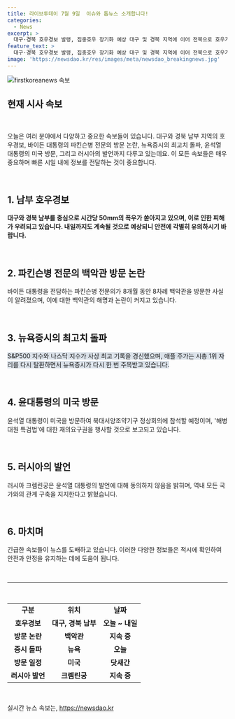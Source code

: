 ```yaml
---
title: 라이브투데이 7월 9일  이슈와 톱뉴스 소개합니다!
categories:
  - News
excerpt: >
  대구·경북 호우경보 발령, 집중호우 장기화 예상 대구 및 경북 지역에 이어 전북으로 호우가 이어지고 있는 가운데, 내일까지도 세찬 비가 이어질 전망입니다. 파킨슨병 전문의가 미국 대통령 바이든을 방문한 것에 대한 논란 속에, 뉴욕증시는 최고치를 경신하며 애플이 다시 시총 1위로 등극했습니다. 윤대통령은 미국 방문 중 해병대원 특검법에 대한 재의요구권을 행사할 예정이지만 러시아는 남북 중 어느 쪽이 더 필요한지 결정하라는 발언에 동의하지 않았습니다.
feature_text: >
  대구·경북 호우경보 발령, 집중호우 장기화 예상 대구 및 경북 지역에 이어 전북으로 호우가 이어지고 있는 가운데, 내일까지도 세찬 비가 이어질 전망입니다. 파킨슨병 전문의가 미국 대통령 바이든을 방문한 것에 대한 논란 속에, 뉴욕증시는 최고치를 경신하며 애플이 다시 시총 1위로 등극했습니다. 윤대통령은 미국 방문 중 해병대원 특검법에 대한 재의요구권을 행사할 예정이지만 러시아는 남북 중 어느 쪽이 더 필요한지 결정하라는 발언에 동의하지 않았습니다.
image: 'https://newsdao.kr/res/images/meta/newsdao_breakingnews.jpg'
---
```


<p><img src="https://newsdao.kr/res/images/meta/newsdao_breakingnews.jpg" alt="firstkoreanews 속보" /></p>

<h2 data-ke-size="size26"><b>현재 시사 속보</b></h2>

<p data-ke-size="size16">&nbsp;</p>

<p data-ke-size="size16">오늘은 여러 분야에서 다양하고 중요한 속보들이 있습니다. 대구와 경북 남부 지역의 호우경보, 바이든 대통령의 파킨슨병 전문의 방문 논란, 뉴욕증시의 최고치 돌파, 윤석열 대통령의 미국 방문, 그리고 러시아의 발언까지 다루고 있는데요. 이 모든 속보들은 매우 중요하며 빠른 시일 내에 정보를 전달하는 것이 중요합니다.</p>

<p data-ke-size="size16">&nbsp;</p>

<h2 data-ke-size="size26">1. 남부 호우경보</h2>

<p data-ke-size="size16"><b>대구와 경북 남부를 중심으로 시간당 50mm의 폭우가 쏟아지고 있으며, 이로 인한 피해가 우려되고 있습니다. 내일까지도 계속될 것으로 예상되니 안전에 각별히 유의하시기 바랍니다.</b></p>

<p data-ke-size="size16">&nbsp;</p>

<h2 data-ke-size="size26">2. 파킨슨병 전문의 백악관 방문 논란</h2>

<p data-ke-size="size16">바이든 대통령을 전담하는 파킨슨병 전문의가 8개월 동안 8차례 백악관을 방문한 사실이 알려졌으며, 이에 대한 백악관의 해명과 논란이 커지고 있습니다.</p>

<p data-ke-size="size16">&nbsp;</p>

<h2 data-ke-size="size26">3. 뉴욕증시의 최고치 돌파</h2>

<p data-ke-size="size16"><span style="background-color: #21538527;">S&P500 지수와 나스닥 지수가 사상 최고 기록을 경신했으며, 애플 주가는 시총 1위 자리를 다시 탈환하면서 뉴욕증시가 다시 한 번 주목받고 있습니다.</span></p>

<p data-ke-size="size16">&nbsp;</p>

<h2 data-ke-size="size26">4. 윤대통령의 미국 방문</h2>

<p data-ke-size="size16">윤석열 대통령이 미국을 방문하여 북대서양조약기구 정상회의에 참석할 예정이며, '해병대원 특검법'에 대한 재의요구권을 행사할 것으로 보고되고 있습니다.</p>

<p data-ke-size="size16">&nbsp;</p>

<h2 data-ke-size="size26">5. 러시아의 발언</h2>

<p data-ke-size="size16">러시아 크렘린궁은 윤석열 대통령의 발언에 대해 동의하지 않음을 밝히며, 역내 모든 국가와의 관계 구축을 지지한다고 밝혔습니다.</p>

<p data-ke-size="size16">&nbsp;</p>

<h2 data-ke-size="size26">6. 마치며</h2>

<p data-ke-size="size16">긴급한 속보들이 뉴스를 도배하고 있습니다. 이러한 다양한 정보들은 적시에 확인하여 안전과 안정을 유지하는 데에 도움이 됩니다.</p>

<p data-ke-size="size16">&nbsp;</p>

<hr>

<p data-ke-size="size16">&nbsp;</p>

<table>
<tbody>
<tr>
<td style="text-align: center; height: 17px;"><b>구분</b></td>
<td style="text-align: center; height: 17px;"><b>위치</b></td>
<td style="text-align: center; height: 17px;"><b>날짜</b></td>
</tr>
<tr>
<td style="text-align: center; height: 17px;"><b>호우경보</b></td>
<td style="text-align: center; height: 17px;"><b>대구, 경북 남부</b></td>
<td style="text-align: center; height: 17px;"><b>오늘 ~ 내일</b></td>
</tr>
<tr>
<td style="text-align: center; height: 17px;"><b>방문 논란</b></td>
<td style="text-align: center; height: 17px;"><b>백악관</b></td>
<td style="text-align: center; height: 17px;"><b>지속 중</b></td>
</tr>
<tr>
<td style="text-align: center; height: 17px;"><b>증시 돌파</b></td>
<td style="text-align: center; height: 17px;"><b>뉴욕</b></td>
<td style="text-align: center; height: 17px;"><b>오늘</b></td>
</tr>
<tr>
<td style="text-align: center; height: 17px;"><b>방문 일정</b></td>
<td style="text-align: center; height: 17px;"><b>미국</b></td>
<td style="text-align: center; height: 17px;"><b>닷새간</b></td>
</tr>
<tr>
<td style="text-align: center; height: 17px;"><b>러시아 발언</b></td>
<td style="text-align: center; height: 17px;"><b>크렘린궁</b></td>
<td style="text-align: center; height: 17px;"><b>지속 중</b></td>
</tr>
</tbody>
</table>

<p data-ke-size="size16">&nbsp;</p>
실시간 뉴스 속보는, <a href="https://newsdao.kr" rel="dofollow">https://newsdao.kr</a>


